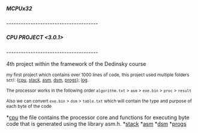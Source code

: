 ##### MCPUx32

\--------------------------------------

##### CPU PROJECT <3.0.1>

\--------------------------------------

 4th project within the framework of the Dedinsky course

<sub>my first project which contains over 1000 lines of code, this project used multiple folders scr/: {[cpu](https://github.com/MoonXCode/MCPUx32/tree/main/scr/cpu), [stack](https://github.com/MoonXCode/MCPUx32/tree/main/scr/stack), [asm](https://github.com/MoonXCode/MCPUx32/tree/main/scr/asm), [dsm](https://github.com/MoonXCode/MCPUx32/tree/main/scr/dsm), [progs](https://github.com/MoonXCode/MCPUx32/tree/main/scr/PROGS)}; [log](https://github.com/MoonXCode/MCPUx32/tree/main/log).<sub>
 
  <sub>The processor works in the following order `algorithm.txt` > `asm` > `exe.bin` > `proc` > `result` <sub>

  <sub>Also we can convert `exe.bin` > `dsm` > `table.txt` which will contain the type and purpose of each byte of the code <sub>

*[cpu](https://github.com/MoonXCode/MCPUx32/tree/main/scr/cpu) the file contains the processor core and functions for executing byte code that is generated using the library asm.h.
*[stack](https://github.com/MoonXCode/MCPUx32/tree/main/scr/stack)
*[asm](https://github.com/MoonXCode/MCPUx32/tree/main/scr/asm)
*[dsm](https://github.com/MoonXCode/MCPUx32/tree/main/scr/dsm) 
*[progs](https://github.com/MoonXCode/MCPUx32/tree/main/scr/PROGS)
 
 <sub>
